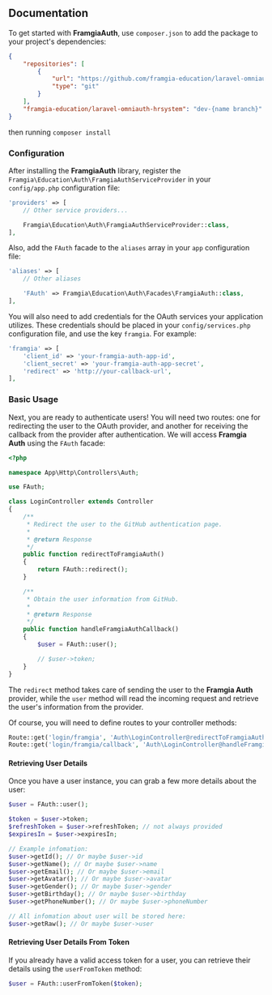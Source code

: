 
## Documentation

To get started with **FramgiaAuth**, use `composer.json` to add the package to your project's dependencies:
```json
{
    "repositories": [
        {
            "url": "https://github.com/framgia-education/laravel-omniauth-hrsystem",
            "type": "git"
        }
    ],
    "framgia-education/laravel-omniauth-hrsystem": "dev-{name branch}"
}
```
then running `composer install`

### Configuration

After installing the **FramgiaAuth** library, register the `Framgia\Education\Auth\FramgiaAuthServiceProvider` in your `config/app.php` configuration file:

```php
'providers' => [
    // Other service providers...

    Framgia\Education\Auth\FramgiaAuthServiceProvider::class,
],
```

Also, add the `FAuth` facade to the `aliases` array in your `app` configuration file:

```php
'aliases' => [
    // Other aliases

    'FAuth' => Framgia\Education\Auth\Facades\FramgiaAuth::class,
],
```

You will also need to add credentials for the OAuth services your application utilizes. These credentials should be placed in your `config/services.php` configuration file, and use the key `framgia`. For example:
```php
'framgia' => [
    'client_id' => 'your-framgia-auth-app-id',
    'client_secret' => 'your-framgia-auth-app-secret',
    'redirect' => 'http://your-callback-url',
],
```
### Basic Usage

Next, you are ready to authenticate users! You will need two routes: one for redirecting the user to the OAuth provider, and another for receiving the callback from the provider after authentication. We will access **Framgia Auth** using the `FAuth` facade:

```php
<?php

namespace App\Http\Controllers\Auth;

use FAuth;

class LoginController extends Controller
{
    /**
     * Redirect the user to the GitHub authentication page.
     *
     * @return Response
     */
    public function redirectToFramgiaAuth()
    {
        return FAuth::redirect();
    }

    /**
     * Obtain the user information from GitHub.
     *
     * @return Response
     */
    public function handleFramgiaAuthCallback()
    {
        $user = FAuth::user();

        // $user->token;
    }
}
```

The `redirect` method takes care of sending the user to the **Framgia Auth** provider, while the `user` method will read the incoming request and retrieve the user's information from the provider.

Of course, you will need to define routes to your controller methods:

```php
Route::get('login/framgia', 'Auth\LoginController@redirectToFramgiaAuth');
Route::get('login/framgia/callback', 'Auth\LoginController@handleFramgiaAuthCallback');
```

#### Retrieving User Details

Once you have a user instance, you can grab a few more details about the user:

```php
$user = FAuth::user();

$token = $user->token;
$refreshToken = $user->refreshToken; // not always provided
$expiresIn = $user->expiresIn;

// Example infomation:
$user->getId(); // Or maybe $user->id
$user->getName(); // Or maybe $user->name
$user->getEmail(); // Or maybe $user->email
$user->getAvatar(); // Or maybe $user->avatar
$user->getGender(); // Or maybe $user->gender
$user->getBirthday(); // Or maybe $user->birthday
$user->getPhoneNumber(); // Or maybe $user->phoneNumber

// All infomation about user will be stored here:
$user->getRaw(); // Or maybe $user->user
```

#### Retrieving User Details From Token

If you already have a valid access token for a user, you can retrieve their details using the `userFromToken` method:

```php
$user = FAuth::userFromToken($token);
```
